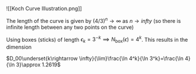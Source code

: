 ![[Koch Curve Illustration.png]]

The length of the curve is given by $(4/3)^n\rightarrow \infty$ as $n\rightarrow infty$ (so there is infinite length between any two points on the curve)

Using boxes (sticks) of length $\epsilon_k=3^{-k}\implies N_{\text{box}}(\epsilon)=4^k$. This results in the dimension

$D_00\underset{k\rightarrow \infty}{\lim}\frac{\ln 4^k}{\ln 3^k}=\frac{\ln 4}{\ln 3}\approx 1.2619$
